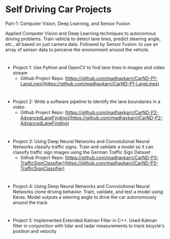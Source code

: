 # Self Driving Car Projects

Part-1: Computer Vision, Deep Learning, and Sensor Fusion

Applied Computer Vision and Deep Learning techniques to autonomous driving problems. Train vehicle to detect lane lines, predict steering angle, etc., all based on just camera data. Followed by Sensor Fusion: to use an array of sensor data to perceive the environment around the vehicle.

#
- Project 1: Use Python and OpenCV to find lane lines in images and video stream
  - Github Project Repo: [https://github.com/madhavkarri/CarND-P1-LaneLines](https://github.com/madhavkarri/CarND-P1-LaneLines)

#
- Project 2: Write a software pipeline to identify the lane boundaries in a video
  - Github Project Repo: [https://github.com/madhavkarri/CarND-P2-AdvancedLaneFinding](https://github.com/madhavkarri/CarND-P2-AdvancedLaneFinding)

#
- Project 3: Using Deep Neural Networks and Convolutional Neural Networks classify traffic signs. Train and validate a model so it can classify traffic sign images using the German Traffic Sign Dataset
  - Github Project Repo: [https://github.com/madhavkarri/CarND-P3-TrafficSignClassifier](https://github.com/madhavkarri/CarND-P3-TrafficSignClassifier)

#
- Project 4: Using Deep Neural Networks and Convolutional Neural Networks clone driving behavior. Train, validate, and test a model using Keras. Model outputs a steering angle to drive the car autonomously around the track
#
- Project 5: Implemented Extended Kalman Filter in C++. Used Kalman filter in conjunction with lidar and radar measurements to track bicycle's position and velocity
